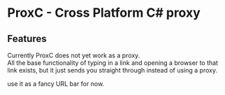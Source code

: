 # ProxC - Cross Platform C# proxy


## Features
Currently ProxC does not yet work as a proxy. <br>
All the base functionality of typing in a link and opening a browser to that link exists, but it just sends you straight through instead of using a proxy. 

use it as a fancy URL bar for now.
